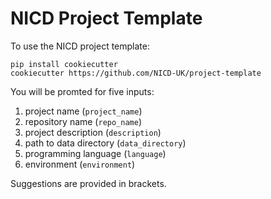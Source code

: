# NICD Project Template

To use the NICD project template:

```
pip install cookiecutter
cookiecutter https://github.com/NICD-UK/project-template
```

You will be promted for five inputs:

1. project name (`project_name`)
2. repository name (`repo_name`)
3. project description (`description`)
4. path to data directory (`data_directory`)
5. programming language (`language`)
6. environment (`environment`)

Suggestions are provided in brackets.
